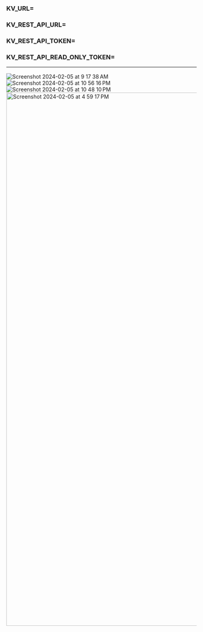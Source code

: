 ### KV_URL=
### KV_REST_API_URL=
### KV_REST_API_TOKEN=
### KV_REST_API_READ_ONLY_TOKEN=<hr>

![Screenshot 2024-02-05 at 9 17 38 AM](https://github.com/sudo-self/kv-redis-page-view/assets/119916323/8d582ed1-375f-4a3a-b4e6-0c050b62620e)
![Screenshot 2024-02-05 at 10 56 16 PM](https://github.com/sudo-self/page-view-counter/assets/119916323/594acf1f-b639-4bf5-84d3-abb8cfd16e52)
![Screenshot 2024-02-05 at 10 48 10 PM](https://github.com/sudo-self/page-view-counter/assets/119916323/152d7b98-7596-4b41-b63c-9219f3b5865a)
<img width="1412" alt="Screenshot 2024-02-05 at 4 59 17 PM" src="https://github.com/sudo-self/page-view-counter/assets/119916323/c67ed205-cba8-45df-a063-e2f048de6dca">
